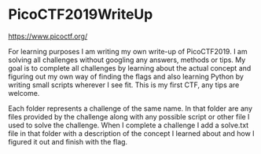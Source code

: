 # PicoCTF2019WriteUp
<https://www.picoctf.org/>

For learning purposes I am writing my own write-up of PicoCTF2019. I am solving all challenges without googling any answers, 
methods or tips. My goal is to complete all challenges by learning about the actual concept and figuring out my own way of 
finding the flags and also learning Python by writing small scripts wherever I see fit. 
This is my first CTF, any tips are welcome.

Each folder represents a challenge of the same name. In that folder are any files provided by the challenge along with any
possible script or other file I used to solve the challenge. When I complete a challenge I add a solve.txt file in that 
folder with a description of the concept I learned about and how I figured it out and finish with the flag.
